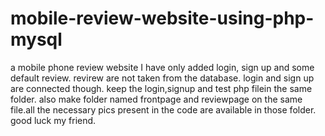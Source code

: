 # mobile-review-website-using-php-mysql
a mobile phone review website
I have only added login, sign up and some default review. revirew are not taken from the database. login and sign up are connected though. 
keep the login,signup and test php filein the same folder.
also make folder named frontpage and reviewpage on the same file.all the necessary pics present in the code are available in those folder.
good luck my friend.
